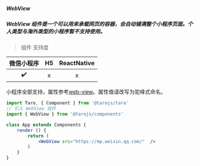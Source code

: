 ##### WebView
##### WebView 组件是一个可以用来承载网页的容器，会自动铺满整个小程序页面。个人类型与海外类型的小程序暂不支持使用。

> 组件 支持度

| 微信小程序 | H5 | ReactNative |
| :-: | :-: | :-: |
| ✔️ | x | x |

小程序全部支持，属性参考[web-view](https://developers.weixin.qq.com/miniprogram/dev/component/web-view.html)。属性值请改写为驼峰式命名。

```jsx
import Taro, { Component } from '@tarojs/taro'
// 引入 WebView 组件
import { WebView } from '@tarojs/components'

class App extends Components {
	render () {
		return (
			<WebView src="https://mp.weixin.qq.com/"  />
		)
	}
}
```